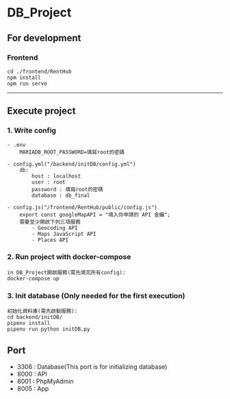 # DB_Project



## For development

### Frontend
```
cd ./frontend/RentHub
npm install
npm run serve
```

---

## Execute project

### 1. Write config
    - .env
        MARIADB_ROOT_PASSWORD=填寫root的密碼
        
    - config.yml("/backend/initDB/config.yml")
        db:
            host : localhost
            user : root
            password : 填寫root的密碼
            database : db_final

    - config.js("/frontend/RentHub/public/config.js")
        export const googleMapAPI = "填入你申請的 API 金鑰";
        需要至少開啟下列三項服務
            - Geocoding API
            - Maps JavaScript API
            - Places API

### 2. Run project with docker-compose
```
in DB_Project開啟服務(需先填完所有config):
docker-compose up
```

### 3. Init database (Only needed for the first execution)
```
初始化資料庫(需先啟動服務):
cd backend/initDB/
pipenv install
pipenv run python initDB.py
```

## Port
 - 3306 : Database(This port is for initializing database)
 - 8000 : API
 - 8001 : PhpMyAdmin
 - 8005 : App
